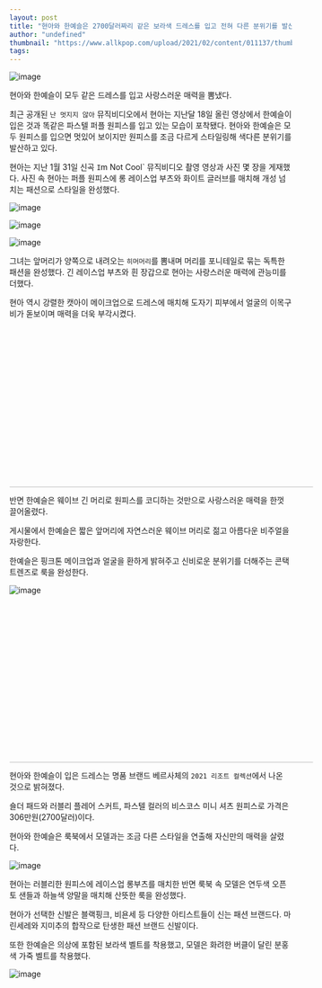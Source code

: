 ```yaml
---
layout: post
title: "현아와 한예슬은 2700달러짜리 같은 보라색 드레스를 입고 전혀 다른 분위기를 발산한다."
author: "undefined"
thumbnail: "https://www.allkpop.com/upload/2021/02/content/011137/thumb/1612197465-image.png"
tags: 
---
```



![image](https://www.allkpop.com/upload/2021/02/content/011137/1612197465-image.png)

현아와 한예슬이 모두 같은 드레스를 입고 사랑스러운 매력을 뽐냈다.

최근 공개된 `난 멋지지 않아` 뮤직비디오에서 현아는 지난달 18일 올린 영상에서 한예슬이 입은 것과 똑같은 파스텔 퍼플 원피스를 입고 있는 모습이 포착됐다. 현아와 한예슬은 모두 원피스를 입으면 멋있어 보이지만 원피스를 조금 다르게 스타일링해 색다른 분위기를 발산하고 있다.

현아는 지난 1월 31일 신곡 `I`m Not Cool` 뮤직비디오 촬영 영상과 사진 몇 장을 게재했다. 사진 속 현아는 퍼플 원피스에 롱 레이스업 부츠와 화이트 글러브를 매치해 개성 넘치는 패션으로 스타일을 완성했다.

![image](https://www.allkpop.com/upload/2021/02/content/011147/1612198058-instagramphotodownload.jpg)

![image](https://www.allkpop.com/upload/2021/02/content/011147/1612198062-instagramphotodownload.jpg)

![image](https://www.allkpop.com/upload/2021/02/content/011147/1612198067-instagramphotodownload.jpg)

그녀는 앞머리가 양쪽으로 내려오는 `히머머리`를 뽐내며 머리를 포니테일로 묶는 독특한 패션을 완성했다. 긴 레이스업 부츠와 흰 장갑으로 현아는 사랑스러운 매력에 관능미를 더했다.

현아 역시 강렬한 캣아이 메이크업으로 드레스에 매치해 도자기 피부에서 얼굴의 이목구비가 돋보이며 매력을 더욱 부각시켰다.


<div class="video_wrapper" style="padding-top: 56.25%;">
    <iframe class="instagram-media" id="instagram-embed-0" src="https://www.instagram.com/p/CKryk1xFqEl/embed/captioned/?cr=1&amp;v=13&amp;wp=1080&amp;rd=https%3A%2F%2Fwww.allkpop.com&amp;rp=%2Farticle%2F2021%2F02%2Fhyuna-and-han-ye-seul-give-off-completely-different-vibes-wearing-the-same-purple-dress-costing-2700#%7B%22ci%22%3A0%2C%22os%22%3A5186.430000001565%2C%22ls%22%3A4833.040000055917%2C%22le%22%3A5121.0500000743195%7D" allowtransparency="true" allowfullscreen="true" frameborder="0" height="0" data-instgrm-payload-id="instagram-media-payload-0" scrolling="no" style="background: white; max-width: 540px; width: calc(100% - 2px); border-radius: 3px; border: 1px solid rgb(219, 219, 219); box-shadow: none; display: block; margin: 0px; min-width: 326px; padding: 0px; position: absolute;"></iframe>
</div>


반면 한예슬은 웨이브 긴 머리로 원피스를 코디하는 것만으로 사랑스러운 매력을 한껏 끌어올렸다.

게시물에서 한예슬은 짧은 앞머리에 자연스러운 웨이브 머리로 젊고 아름다운 비주얼을 자랑한다.

한예슬은 핑크톤 메이크업과 얼굴을 환하게 밝혀주고 신비로운 분위기를 더해주는 콘택트렌즈로 룩을 완성한다.

![image](https://www.allkpop.com/upload/2021/02/content/011159/1612198761-instagramphotodownload.jpg)


<div class="video_wrapper" style="padding-top: 56.25%;">
    <iframe class="instagram-media" id="instagram-embed-1" src="https://www.instagram.com/p/CI7s7eNhqZR/embed/captioned/?cr=1&amp;v=13&amp;wp=1080&amp;rd=https%3A%2F%2Fwww.allkpop.com&amp;rp=%2Farticle%2F2021%2F02%2Fhyuna-and-han-ye-seul-give-off-completely-different-vibes-wearing-the-same-purple-dress-costing-2700#%7B%22ci%22%3A1%2C%22os%22%3A5189.030000008643%2C%22ls%22%3A4833.040000055917%2C%22le%22%3A5121.0500000743195%7D" allowtransparency="true" allowfullscreen="true" frameborder="0" height="0" data-instgrm-payload-id="instagram-media-payload-1" scrolling="no" style="background: white; max-width: 540px; width: calc(100% - 2px); border-radius: 3px; border: 1px solid rgb(219, 219, 219); box-shadow: none; display: block; margin: 0px; min-width: 326px; padding: 0px; position: absolute;"></iframe>
</div>


현아와 한예슬이 입은 드레스는 명품 브랜드 베르사체의 `2021 리조트 컬렉션`에서 나온 것으로 밝혀졌다.

숄더 패드와 러블리 플레어 스커트, 파스텔 컬러의 비스코스 미니 셔츠 원피스로 가격은 306만원(2700달러)이다.

현아와 한예슬은 룩북에서 모델과는 조금 다른 스타일을 연출해 자신만의 매력을 살렸다.

![image](https://www.allkpop.com/upload/2021/02/content/011209/1612199394-image.png)

현아는 러블리한 원피스에 레이스업 롱부츠를 매치한 반면 룩북 속 모델은 연두색 오픈토 샌들과 하늘색 양말을 매치해 산뜻한 룩을 완성했다.

현아가 선택한 신발은 블랙핑크, 비욘세 등 다양한 아티스트들이 신는 패션 브랜드다. 마린세레와 지미추의 합작으로 탄생한 패션 브랜드 신발이다.

또한 한예슬은 의상에 포함된 보라색 벨트를 착용했고, 모델은 화려한 버클이 달린 분홍색 가죽 벨트를 착용했다.

![image](https://www.allkpop.com/upload/2021/02/content/011207/1612199279-image.png)